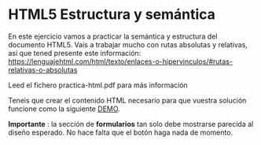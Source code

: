 # HTML5 Estructura y semántica

En este ejercicio vamos a practicar la semántica y estructura del documento HTML5.
Vaís a trabajar mucho con rutas absolutas y relativas, así que tened presente este información: https://lenguajehtml.com/html/texto/enlaces-o-hipervinculos/#rutas-relativas-o-absolutas

Leed el fichero practica-html.pdf para más información

Teneis que crear el contenido HTML necesario para que vuestra solución funcione como la siguiente [DEMO](https://github.com/omiras/html5-semantico).

**Importante** : la sección de **formularios** tan solo debe mostrarse parecida al diseño esperado. No hace falta que el botón haga nada de momento.
